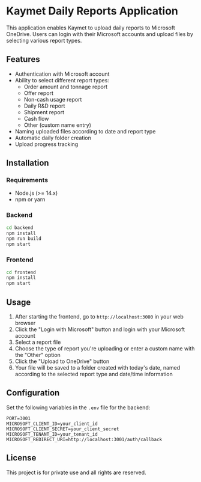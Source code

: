 # Kaymet Daily Reports Application

This application enables Kaymet to upload daily reports to Microsoft OneDrive. Users can login with their Microsoft accounts and upload files by selecting various report types.

## Features

- Authentication with Microsoft account
- Ability to select different report types:
  - Order amount and tonnage report
  - Offer report
  - Non-cash usage report
  - Daily R&D report
  - Shipment report
  - Cash flow
  - Other (custom name entry)
- Naming uploaded files according to date and report type
- Automatic daily folder creation
- Upload progress tracking

## Installation

### Requirements

- Node.js (>= 14.x)
- npm or yarn

### Backend

```bash
cd backend
npm install
npm run build
npm start
```

### Frontend

```bash
cd frontend
npm install
npm start
```

## Usage

1. After starting the frontend, go to `http://localhost:3000` in your web browser
2. Click the "Login with Microsoft" button and login with your Microsoft account
3. Select a report file
4. Choose the type of report you're uploading or enter a custom name with the "Other" option
5. Click the "Upload to OneDrive" button
6. Your file will be saved to a folder created with today's date, named according to the selected report type and date/time information

## Configuration

Set the following variables in the `.env` file for the backend:

```
PORT=3001
MICROSOFT_CLIENT_ID=your_client_id
MICROSOFT_CLIENT_SECRET=your_client_secret
MICROSOFT_TENANT_ID=your_tenant_id
MICROSOFT_REDIRECT_URI=http://localhost:3001/auth/callback
```

## License

This project is for private use and all rights are reserved. 